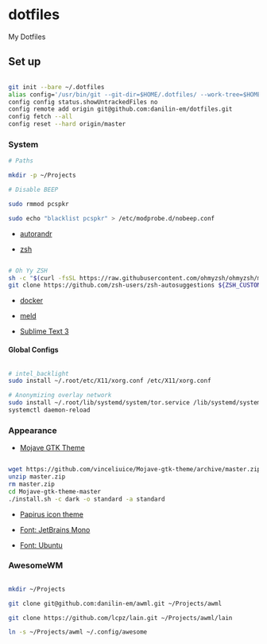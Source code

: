 # dotfiles
My Dotfiles

## Set up

```sh

git init --bare ~/.dotfiles
alias config='/usr/bin/git --git-dir=$HOME/.dotfiles/ --work-tree=$HOME'
config config status.showUntrackedFiles no
config remote add origin git@github.com:danilin-em/dotfiles.git
config fetch --all
config reset --hard origin/master

```

### System

```sh
# Paths

mkdir -p ~/Projects

# Disable BEEP

sudo rmmod pcspkr

sudo echo "blacklist pcspkr" > /etc/modprobe.d/nobeep.conf

```

- [autorandr](https://github.com/phillipberndt/autorandr)

- [zsh](https://github.com/ohmyzsh/ohmyzsh/wiki/Installing-ZSH)

```sh

# Oh Yy ZSH
sh -c "$(curl -fsSL https://raw.githubusercontent.com/ohmyzsh/ohmyzsh/master/tools/install.sh)"
git clone https://github.com/zsh-users/zsh-autosuggestions ${ZSH_CUSTOM:-~/.oh-my-zsh/custom}/plugins/zsh-autosuggestions

```

- [docker](https://docs.docker.com/engine/install/)

- [meld](https://meldmerge.org/)

- [Sublime Text 3](https://www.sublimetext.com/3)

#### Global Configs

```sh

# intel_backlight
sudo install ~/.root/etc/X11/xorg.conf /etc/X11/xorg.conf

# Anonymizing overlay network
sudo install ~/.root/lib/systemd/system/tor.service /lib/systemd/system/tor.service
systemctl daemon-reload

```

### Appearance

- [Mojave GTK Theme](https://github.com/vinceliuice/Mojave-gtk-theme)

```sh

wget https://github.com/vinceliuice/Mojave-gtk-theme/archive/master.zip
unzip master.zip
rm master.zip
cd Mojave-gtk-theme-master
./install.sh -c dark -o standard -a standard

```

- [Papirus icon theme](https://github.com/PapirusDevelopmentTeam/papirus-icon-theme)

- [Font: JetBrains Mono](https://www.jetbrains.com/lp/mono/#how-to-install)

- [Font: Ubuntu](https://design.ubuntu.com/font/)

### AwesomeWM

```sh

mkdir ~/Projects

git clone git@github.com:danilin-em/awml.git ~/Projects/awml

git clone https://github.com/lcpz/lain.git ~/Projects/awml/lain

ln -s ~/Projects/awml ~/.config/awesome

```
